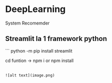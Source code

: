 # DeepLearning
System Recomemder



<h2>Streamlit la 1 framework python</h2>
```
python -m pip install streamlit

cd funtion -> npm i or npm install


```

![alt text](image.png)